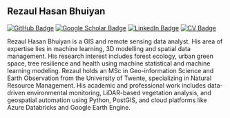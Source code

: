 ## Rezaul Hasan Bhuiyan
[![GitHub Badge](https://img.shields.io/github/followers/rezaulhasan-gis?style=social)](https://github.com/rezaulhasan-gis?tab=followers)
[![Google Scholar Badge](https://img.shields.io/badge/Google-Scholar-lightgrey)](https://scholar.google.com/citations?user=bRoPG6YAAAAJ&hl=en)
[![LinkedIn Badge](https://img.shields.io/badge/My-LinkedIn-blue)](https://www.linkedin.com/in/rezaul-hasan-bhuiyan)
[![CV Badge](https://img.shields.io/badge/My-CV-critical)](https://arcgis.me/cv/)

Rezaul Hasan Bhuiyan is a GIS and remote sensing data analyst. His area of expertise lies in machine learning, 3D modelling and spatial data management. His research interest includes forest ecology, urban green space, tree resilience and health using machine statistical and machine learning modeling.
Rezaul holds an MSc in Geo-information Science and Earth Observation from the University of Twente, specializing in Natural Resource Management. His academic and professional work includes data-driven environmental monitoring, LiDAR-based vegetation analysis, and geospatial automation using Python, PostGIS, and cloud platforms like Azure Databricks and Google Earth Engine.
